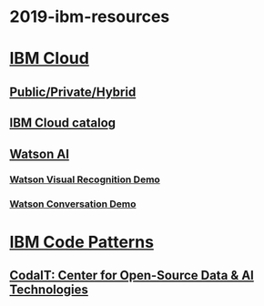 # 2019-ibm-resources

# [IBM Cloud](https://cloud.ibm.com)

## [Public/Private/Hybrid](https://www.ibm.com/cloud/hybrid)

## [IBM Cloud catalog](https://cloud.ibm.com/catalog)

## [Watson AI](https://cloud.ibm.com/catalog?category=ai)

### [Watson Visual Recognition Demo](https://www.ibm.com/watson/services/visual-recognition/demo/#demo) 

### [Watson Conversation Demo](https://conversation-demo.ng.bluemix.net)

# [IBM Code Patterns](https://developer.ibm.com/patterns/category/python/)

## [CodaIT: Center for Open-Source Data & AI Technologies](https://developer.ibm.com/code/open/centers/codait/)
    
